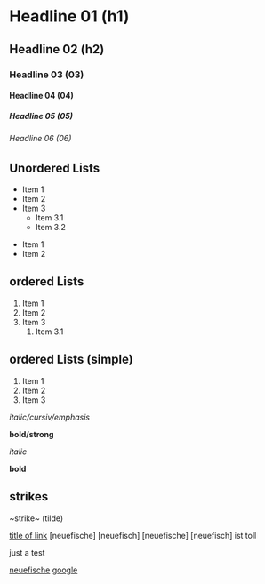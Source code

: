 # Headline 01 (h1)
## Headline 02 (h2)
### Headline 03 (03)
#### Headline 04 (04)
##### Headline 05 (05)
###### Headline 06 (06)

## Unordered Lists

* Item 1
* Item 2
* Item 3
  * Item 3.1
  * Item 3.2


- Item 1
- Item 2

## ordered Lists

1. Item 1
2. Item 2
3. Item 3
   1. Item 3.1

## ordered Lists (simple)

1. Item 1
1. Item 2
1. Item 3


*italic/cursiv/emphasis*

**bold/strong**

_italic_

__bold__

## strikes

~strike~ (tilde)

[title of link](https://www.neuefische.de) 
[neuefische] [neuefisch]
[neuefische] [neuefisch] ist toll

just a test

[neuefische](https://www.neuefische.de) 
[google](https://www.google.com) 

